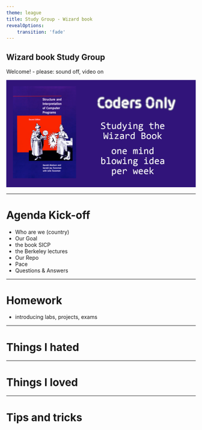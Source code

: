 ```yaml
---
theme: league
title: Study Group - Wizard book
revealOptions:
    transition: 'fade'
---
```


## Wizard book Study Group

Welcome! - please: sound off, video on 

![Wizard Book picture](Wizard-book-meetup.png)

---

# Agenda Kick-off

- Who are we (country)
- Our Goal
- the book SICP
- the Berkeley lectures
- Our Repo
- Pace
- Questions & Answers


---

# Homework

- introducing labs, projects, exams

---
# Things I hated

---

# Things I loved

---

# Tips and tricks